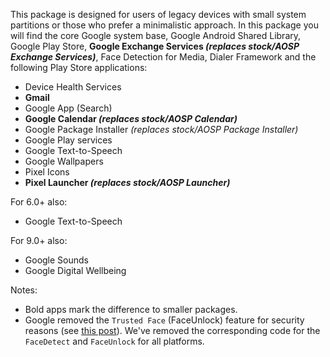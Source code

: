 This package is designed for users of legacy devices with small system partitions or those who prefer a minimalistic approach.
In this package you will find the core Google system base, Google Android Shared Library, Google Play Store, **Google Exchange Services _(replaces stock/AOSP Exchange Services)_**, Face Detection for Media, Dialer Framework and the following Play Store applications:

* Device Health Services
* **Gmail**
* Google App (Search)
* **Google Calendar _(replaces stock/AOSP Calendar)_**
* Google Package Installer _(replaces stock/AOSP Package Installer)_
* Google Play services
* Google Text-to-Speech
* Google Wallpapers
* Pixel Icons
* **Pixel Launcher _(replaces stock/AOSP Launcher)_**

For 6.0+ also:
* Google Text-to-Speech

For 9.0+ also:
* Google Sounds
* Google Digital Wellbeing

Notes:
* Bold apps mark the difference to smaller packages.
* Google removed the `Trusted Face` (FaceUnlock) feature for security reasons (see [this post](https://www.androidpolice.com/2019/09/04/trusted-face-smart-unlock-method-has-been-removed-from-android-devices/)). We've removed the corresponding code for the `FaceDetect` and `FaceUnlock` for all platforms.